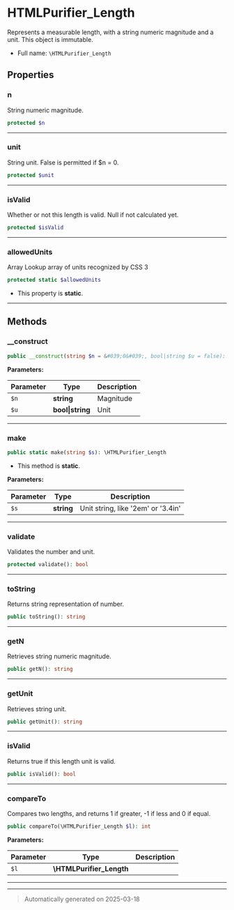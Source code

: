 
# HTMLPurifier_Length

Represents a measurable length, with a string numeric magnitude
and a unit. This object is immutable.



* Full name: `\HTMLPurifier_Length`



## Properties


### n

String numeric magnitude.

```php
protected $n
```






***

### unit

String unit. False is permitted if $n = 0.

```php
protected $unit
```






***

### isValid

Whether or not this length is valid. Null if not calculated yet.

```php
protected $isValid
```






***

### allowedUnits

Array Lookup array of units recognized by CSS 3

```php
protected static $allowedUnits
```



* This property is **static**.


***

## Methods


### __construct



```php
public __construct(string $n = &#039;0&#039;, bool|string $u = false): mixed
```








**Parameters:**

| Parameter | Type | Description |
|-----------|------|-------------|
| `$n` | **string** | Magnitude |
| `$u` | **bool&#124;string** | Unit |





***

### make



```php
public static make(string $s): \HTMLPurifier_Length
```



* This method is **static**.




**Parameters:**

| Parameter | Type | Description |
|-----------|------|-------------|
| `$s` | **string** | Unit string, like &#039;2em&#039; or &#039;3.4in&#039; |





***

### validate

Validates the number and unit.

```php
protected validate(): bool
```












***

### toString

Returns string representation of number.

```php
public toString(): string
```












***

### getN

Retrieves string numeric magnitude.

```php
public getN(): string
```












***

### getUnit

Retrieves string unit.

```php
public getUnit(): string
```












***

### isValid

Returns true if this length unit is valid.

```php
public isValid(): bool
```












***

### compareTo

Compares two lengths, and returns 1 if greater, -1 if less and 0 if equal.

```php
public compareTo(\HTMLPurifier_Length $l): int
```








**Parameters:**

| Parameter | Type | Description |
|-----------|------|-------------|
| `$l` | **\HTMLPurifier_Length** |  |





***


***
> Automatically generated on 2025-03-18
